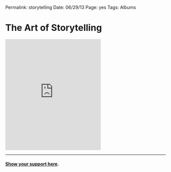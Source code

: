 Permalink: storytelling
Date: 06/29/13
Page: yes
Tags: Albums

# The Art of Storytelling

<iframe style="border: 0; width: 100%px; height: 350px;" src="https://bandcamp.com/EmbeddedPlayer/album=197282432/size=large/bgcol=ffffff/linkcol=63b2cc/tracklist=false/transparent=true/" seamless><a href="http://nashp.bandcamp.com/album/the-art-of-storytelling">The Art of Storytelling by nashp</a></iframe>

---- 

#### [Show your support here](money).
